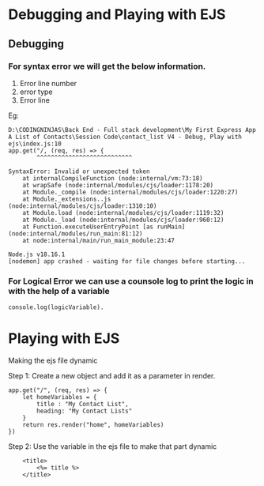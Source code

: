 # Debugging and Playing with EJS

## Debugging
### For syntax error we will get the below information.
1. Error line number
2. error type
3. Error line

Eg:
```
D:\CODINGNINJAS\Back End - Full stack development\My First Express App A List of Contacts\Session Code\contact_list V4 - Debug, Play with ejs\index.js:10
app.get("/, (req, res) => {        
        ^^^^^^^^^^^^^^^^^^^^^^^^^^^

SyntaxError: Invalid or unexpected token
    at internalCompileFunction (node:internal/vm:73:18)
    at wrapSafe (node:internal/modules/cjs/loader:1178:20)
    at Module._compile (node:internal/modules/cjs/loader:1220:27)
    at Module._extensions..js (node:internal/modules/cjs/loader:1310:10)
    at Module.load (node:internal/modules/cjs/loader:1119:32)
    at Module._load (node:internal/modules/cjs/loader:960:12)
    at Function.executeUserEntryPoint [as runMain] (node:internal/modules/run_main:81:12)
    at node:internal/main/run_main_module:23:47

Node.js v18.16.1
[nodemon] app crashed - waiting for file changes before starting...
```

### For Logical Error we can use a counsole log to print the logic in with the help of a variable
```
console.log(logicVariable).
```

# Playing with EJS

Making the ejs file dynamic

Step 1: Create a new object and add it as a parameter in render.
```
app.get("/", (req, res) => {        
    let homeVariables = {
        title : "My Contact List",
        heading: "My Contact Lists"
    }
    return res.render("home", homeVariables)
})
```

Step 2: Use the variable in the ejs file to make that part dynamic

```
    <title>
        <%= title %>
    </title>
```
